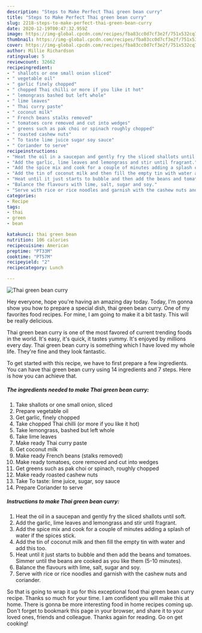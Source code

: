 ```yaml
---
description: "Steps to Make Perfect Thai green bean curry"
title: "Steps to Make Perfect Thai green bean curry"
slug: 2218-steps-to-make-perfect-thai-green-bean-curry
date: 2020-12-19T00:47:32.959Z
image: https://img-global.cpcdn.com/recipes/fba83cc0d7cf3e2f/751x532cq70/thai-green-bean-curry-recipe-main-photo.jpg
thumbnail: https://img-global.cpcdn.com/recipes/fba83cc0d7cf3e2f/751x532cq70/thai-green-bean-curry-recipe-main-photo.jpg
cover: https://img-global.cpcdn.com/recipes/fba83cc0d7cf3e2f/751x532cq70/thai-green-bean-curry-recipe-main-photo.jpg
author: Millie Richardson
ratingvalue: 5
reviewcount: 32662
recipeingredient:
- " shallots or one small onion sliced"
- " vegetable oil"
- " garlic finely chopped"
- " chopped Thai chilli or more if you like it hot"
- " lemongrass bashed but left whole"
- " lime leaves"
- " Thai curry paste"
- " coconut milk"
- " French beans stalks removed"
- " tomatoes core removed and cut into wedges"
- " greens such as pak choi or spinach roughly chopped"
- " roasted cashew nuts"
- " To taste lime juice sugar soy sauce"
- " Coriander to serve"
recipeinstructions:
- "Heat the oil in a saucepan and gently fry the sliced shallots until soft."
- "Add the garlic, lime leaves and lemongrass and stir until fragrant."
- "Add the spice mix and cook for a couple of minutes adding a splash of water if the spices stick."
- "Add the tin of coconut milk and then fill the empty tin with water and add this too."
- "Heat until it just starts to bubble and then add the beans and tomatoes. Simmer until the beans are cooked as you like them (5-10 minutes)."
- "Balance the flavours with lime, salt, sugar and soy."
- "Serve with rice or rice noodles and garnish with the cashew nuts and coriander."
categories:
- Recipe
tags:
- thai
- green
- bean

katakunci: thai green bean 
nutrition: 106 calories
recipecuisine: American
preptime: "PT33M"
cooktime: "PT57M"
recipeyield: "2"
recipecategory: Lunch

---
```



![Thai green bean curry](https://img-global.cpcdn.com/recipes/fba83cc0d7cf3e2f/751x532cq70/thai-green-bean-curry-recipe-main-photo.jpg)

Hey everyone, hope you're having an amazing day today. Today, I'm gonna show you how to prepare a special dish, thai green bean curry. One of my favorites food recipes. For mine, I am going to make it a bit tasty. This will be really delicious.

Thai green bean curry is one of the most favored of current trending foods in the world. It's easy, it's quick, it tastes yummy. It's enjoyed by millions every day. Thai green bean curry is something which I have loved my whole life. They're fine and they look fantastic.




To get started with this recipe, we have to first prepare a few ingredients. You can have thai green bean curry using 14 ingredients and 7 steps. Here is how you can achieve that.

<!--inarticleads1-->

##### The ingredients needed to make Thai green bean curry:

1. Take  shallots or one small onion, sliced
1. Prepare  vegetable oil
1. Get  garlic, finely chopped
1. Take  chopped Thai chilli (or more if you like it hot)
1. Take  lemongrass, bashed but left whole
1. Take  lime leaves
1. Make ready  Thai curry paste
1. Get  coconut milk
1. Make ready  French beans (stalks removed)
1. Make ready  tomatoes, core removed and cut into wedges
1. Get  greens such as pak choi or spinach, roughly chopped
1. Make ready  roasted cashew nuts
1. Take  To taste: lime juice, sugar, soy sauce
1. Prepare  Coriander to serve




<!--inarticleads2-->

##### Instructions to make Thai green bean curry:

1. Heat the oil in a saucepan and gently fry the sliced shallots until soft.
1. Add the garlic, lime leaves and lemongrass and stir until fragrant.
1. Add the spice mix and cook for a couple of minutes adding a splash of water if the spices stick.
1. Add the tin of coconut milk and then fill the empty tin with water and add this too.
1. Heat until it just starts to bubble and then add the beans and tomatoes. Simmer until the beans are cooked as you like them (5-10 minutes).
1. Balance the flavours with lime, salt, sugar and soy.
1. Serve with rice or rice noodles and garnish with the cashew nuts and coriander.




So that is going to wrap it up for this exceptional food thai green bean curry recipe. Thanks so much for your time. I am confident you will make this at home. There is gonna be more interesting food in home recipes coming up. Don't forget to bookmark this page in your browser, and share it to your loved ones, friends and colleague. Thanks again for reading. Go on get cooking!
